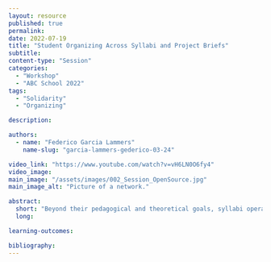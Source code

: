```yaml
---
layout: resource
published: true
permalink:
date: 2022-07-19
title: "Student Organizing Across Syllabi and Project Briefs"
subtitle:
content-type: "Session"
categories:
  - "Workshop"
  - "ABC School 2022"
tags:
  - "Solidarity"
  - "Organizing"

description:

authors:
  - name: "Federico Garcia Lammers"
    name-slug: "garcia-lammers-gederico-03-24"

video_link: "https://www.youtube.com/watch?v=vH6LN0O6fy4"
video_image:
main_image: "/assets/images/002_Session_OpenSource.jpg"
main_image_alt: "Picture of a network."

abstract:
  short: "Beyond their pedagogical and theoretical goals, syllabi operate as institutional contracts that are used to explain (and enforce) the scope of a studio. Project briefs offer the footprint for the power dynamics of the studio. This workshop investigates the influences on and implications of syllabi and project briefs and opens their development to student consideration and involvement."
  long:

learning-outcomes:

bibliography:
---
```


​

